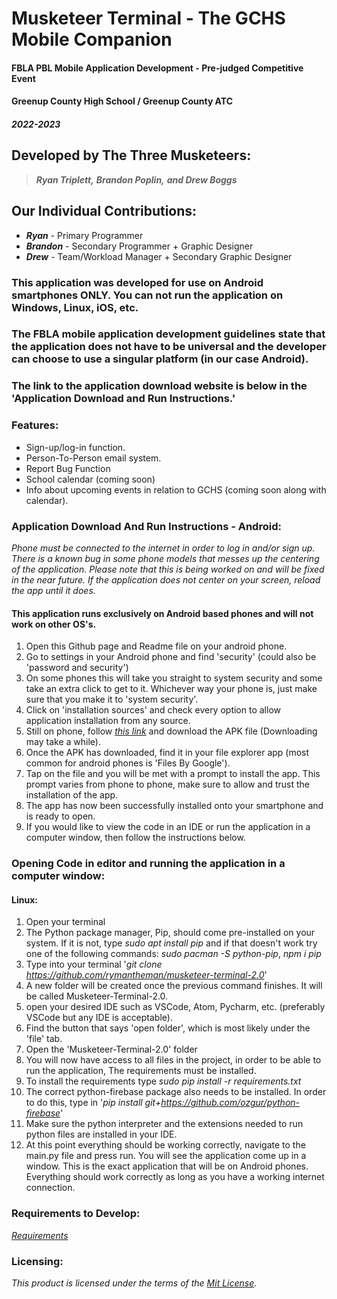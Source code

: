 # Musketeer Terminal - The GCHS Mobile Companion
#### FBLA PBL Mobile Application Development - Pre-judged Competitive Event

#### **Greenup County High School / Greenup County ATC**

#### ***2022-2023***

## Developed by The Three Musketeers:
> ***Ryan Triplett,***
***Brandon Poplin,***
***and Drew Boggs***

## Our Individual Contributions:
- ***Ryan*** - Primary Programmer
- ***Brandon*** - Secondary Programmer + Graphic Designer
- ***Drew*** - Team/Workload Manager + Secondary Graphic Designer

### This application was developed for use on Android smartphones ONLY. You can not run the application on Windows, Linux, iOS, etc. 
### The FBLA mobile application development guidelines state that the application does not have to be universal and the developer can choose to use a singular platform (in our case Android).
### The link to the application download website is below in the 'Application Download and Run Instructions.'

### Features:
- Sign-up/log-in function.
- Person-To-Person email system.
- Report Bug Function
- School calendar (coming soon)
- Info about upcoming events in relation to GCHS (coming soon along with calendar).

### Application Download And Run Instructions - Android:
*Phone must be connected to the internet in order to log in and/or sign up.*
*There is a known bug in some phone models that messes up the centering of the application. Please note that this is being worked on and will be fixed in the near future.*
*If the application does not center on your screen, reload the app until it does.*

#### This application runs exclusively on Android based phones and will not work on other OS's.
1) Open this Github page and Readme file on your android phone. 
2) Go to settings in your Android phone and find 'security' (could also be 'password and security')
3) On some phones this will take you straight to system security and some take an extra click to get to it. Whichever way your phone is, just make sure that you make it to 'system security'.
4) Click on 'installation sources' and check every option to allow application installation from any source.
5) Still on phone, follow *[this link](https://apkfab.com/musketeer-terminal/org.test.musketeerterminal/apk?h=e3b7ed4493abea6311b679666d00b65892e506c0dc54e71c21b4da709e19aef7)* and download the APK file (Downloading may take a while).
6) Once the APK has downloaded, find it in your file explorer app (most common for android phones is 'Files By Google').
7) Tap on the file and you will be met with a prompt to install the app. This prompt varies from phone to phone, make sure to allow and trust the installation of the app. 
8) The app has now been successfully installed onto your smartphone and is ready to open. 
9) If you would like to view the code in an IDE or run the application in a computer window, then follow the instructions below. 

### Opening Code in editor and running the application in a computer window:
#### Linux:
1) Open your terminal
2) The Python package manager, Pip, should come pre-installed on your system. If it is not, type *sudo apt install pip* and if that doesn't work try one of the following commands: *sudo pacman -S python-pip*, *npm i pip*
3) Type into your terminal '*git clone https://github.com/rymantheman/musketeer-terminal-2.0*'
4) A new folder will be created once the previous command finishes. It will be called Musketeer-Terminal-2.0.
5) open your desired IDE such as VSCode, Atom, Pycharm, etc. (preferably VSCode but any IDE is acceptable).
6) Find the button that says 'open folder', which is most likely under the 'file' tab.
7) Open the 'Musketeer-Terminal-2.0' folder 
7) You will now have access to all files in the project, in order to be able to run the application, The requirements must be installed.
8) To install the requirements type *sudo pip install -r requirements.txt*
9) The correct python-firebase package also needs to be installed. In order to do this, type in '*pip install git+https://github.com/ozgur/python-firebase*'
10) Make sure the python interpreter and the extensions needed to run python files are installed in your IDE.
10) At this point everything should be working correctly, navigate to the main.py file and press run. You will see the application come up in a window. This is the exact application that will be on Android phones. Everything should work correctly as long as you have a working internet connection. 

### Requirements to Develop:
*[Requirements](https://github.com/Rymantheman/Musketeer-Terminal-2.0/blob/main/requirements.txt)*

### Licensing:
*This product is licensed under the terms of the [Mit License](https://github.com/Rymantheman/Musketeer-Terminal-2.0/blob/main/LICENSE).*
